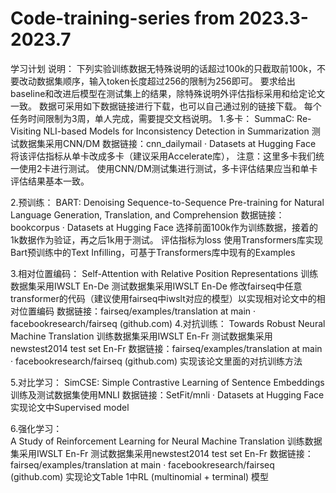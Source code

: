 # Code-training-series from 2023.3-2023.7
学习计划
说明：
下列实验训练数据无特殊说明的话超过100k的只截取前100k，不要改动数据集顺序，输入token长度超过256的限制为256即可。
要求给出baseline和改进后模型在测试集上的结果，除特殊说明外评估指标采用和给定论文一致。
数据可采用如下数据链接进行下载，也可以自己通过别的链接下载。
每个任务时间限制为3周，单人完成，需要提交文档说明。
1.多卡：
SummaC: Re-Visiting NLI-based Models for Inconsistency Detection in Summarization
测试数据集采用CNN/DM
数据链接：cnn_dailymail · Datasets at Hugging Face
将该评估指标从单卡改成多卡（建议采用Accelerate库），
注意：这里多卡我们统一使用2卡进行测试。
使用CNN/DM测试集进行测试，多卡评估结果应当和单卡评估结果基本一致。

2.预训练：
BART: Denoising Sequence-to-Sequence Pre-training for Natural Language Generation, Translation, and Comprehension
数据链接：bookcorpus · Datasets at Hugging Face
选择前面100k作为训练数据，接着的1k数据作为验证，再之后1k用于测试。
评估指标为loss
使用Transformers库实现Bart预训练中的Text Infilling，可基于Transformers库中现有的Examples

3.相对位置编码：
Self-Attention with Relative Position Representations
训练数据集采用IWSLT En-De
测试数据集采用IWSLT En-De
修改fairseq中任意transformer的代码（建议使用fairseq中iwslt对应的模型）以实现相对论文中的相对位置编码
数据链接：fairseq/examples/translation at main · facebookresearch/fairseq (github.com)
4.对抗训练：
Towards Robust Neural Machine Translation
训练数据集采用IWSLT En-Fr
测试数据集采用newstest2014 test set En-Fr
数据链接：fairseq/examples/translation at main · facebookresearch/fairseq (github.com)
实现该论文里面的对抗训练方法

5.对比学习：
SimCSE: Simple Contrastive Learning of Sentence Embeddings
训练及测试数据集使用MNLI
数据链接：SetFit/mnli · Datasets at Hugging Face
实现论文中Supervised model

6.强化学习：
A Study of Reinforcement Learning for Neural Machine Translation
训练数据集采用IWSLT En-Fr
测试数据集采用newstest2014 test set En-Fr
数据链接：fairseq/examples/translation at main · facebookresearch/fairseq (github.com)
实现论文Table 1中RL (multinomial + terminal) 模型
